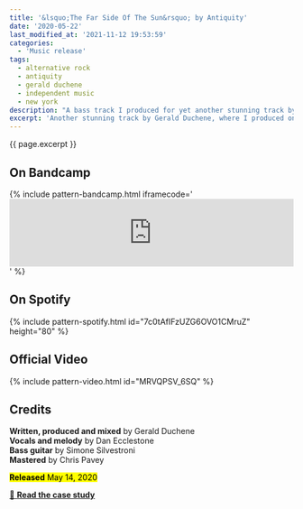 ```yaml
---
title: '&lsquo;The Far Side Of The Sun&rsquo; by Antiquity'
date: '2020-05-22'
last_modified_at: '2021-11-12 19:53:59'
categories:
  - 'Music release'
tags:
  - alternative rock
  - antiquity
  - gerald duchene
  - independent music
  - new york
description: "A bass track I produced for yet another stunning track by Gerald Duchene of Antiquity. Arguably, one of my most sumptuous fretless bass ever."
excerpt: 'Another stunning track by Gerald Duchene, where I produced one of my most sumptuous fretless bass tracks ever.'
---
```

<p class="lead">{{ page.excerpt }}</p>

## On Bandcamp

{% include pattern-bandcamp.html iframecode='<iframe style="border: 0; width: 100%; height: 120px;" src="https://bandcamp.com/EmbeddedPlayer/track=2478609134/size=large/bgcol=ffffff/linkcol=333333/tracklist=false/artwork=small/transparent=true/" seamless><a href="https://sessions.antiquity-music.com/track/the-far-side-of-the-sun">The Far Side Of The Sun by Antiquity</a></iframe>' %}

## On Spotify

{% include pattern-spotify.html id="7c0tAfIFzUZG6OVO1CMruZ" height="80" %}

## Official Video

{% include pattern-video.html id="MRVQPSV_6SQ" %}

## Credits

**Written, produced and mixed** by Gerald Duchene  
**Vocals and melody** by Dan Ecclestone  
**Bass guitar** by Simone Silvestroni  
**Mastered** by Chris Pavey  

<p class="detached"><mark class="m2m-highlight small"><strong>Released</strong> May 14, 2020</mark></p>

<div class="text-center my-5 py-3">
  <a class="btn btn-lg btn-m2m btn-m2m-cta py-3 px-4 fw-bold" href="/work/sound-design/producing-bass-remotely/" title="Read the case study"><span class="text-uppercase fs-4">🔗 <strong class="d-inline-block ms-1">Read the case study</strong></span></a>
</div>